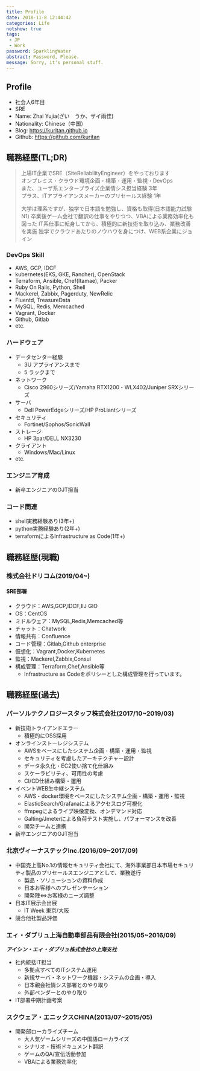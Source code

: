 ```yaml
---
title: Profile
date: 2018-11-8 12:44:42
categories: Life
notshow: true
tags:  
 - JP
 - Work
password: SparklingWater
abstract: Password, Please.
message: Sorry, it's personal stuff.
---
```


## Profile
- 社会人6年目
- SRE
- Name: Zhai Yujia(ざい　うか、ザイ雨佳)
- Nationality: Chinese（中国）
- Blog: https://kuritan.github.io
- Github: https://github.com/kuritan
<!--more-->

## 職務経歴(TL;DR)
>上場IT企業でSRE（SiteReliabilityEngineer）をやっております  
>オンプレミス・クラウド環境企画・構築・運用・監視・DevOps  
>また、ユーザ系エンタープライズ企業情シス担当経験 3年  
>プラス、ITアプライアンスメーカーのプリセールス経験 1年
>
>大学は理系ですが、独学で日本語を勉強し、資格も取得(日本語能力試験N1)
>卒業後ゲーム会社で翻訳の仕事をやりつつ、VBAによる業務効率化も図った
>IT系仕事に転身してから、積極的に新技術を取り込み、業務改善を実施
>独学でクラウドあたりのノウハウを身につけ、WEB系企業にジョイン
### DevOps Skill
- AWS, GCP, IDCF
- kubernetes(EKS, GKE, Rancher), OpenStack
- Terraform, Ansible, Chef(Itamae), Packer
- Ruby On Rails, Python, Shell
- Mackerel, Zabbix, Pagerduty, NewRelic
- Fluentd, TreasureData
- MySQL, Redis, Memcached
- Vagrant, Docker
- Github, Gitlab
- etc.

### ハードウェア
- データセンター経験
  - 3U アプライアンスまで
  - 5 ラックまで
- ネットワーク
  - Cisco 2960シリーズ/Yamaha RTX1200・WLX402/Juniper SRXシリーズ
- サーバ
  - Dell PowerEdgeシリーズ/HP ProLiantシリーズ
- セキュリティ
  - Fortinet/Sophos/SonicWall
- ストレージ
  - HP 3par/DELL NX3230
- クライアント
  - Windows/Mac/Linux
- etc.

### エンジニア育成
- 新卒エンジニアのOJT担当

### コード関連
- shell実務経験あり(3年+)
- python実務経験あり(2年+)
- terraformによるInfrastructure as Code(1年+)

## 職務経歴(現職)
### 株式会社ドリコム(2019/04~)
#### SRE部署
- クラウド：AWS,GCP,IDCF,IIJ GIO
- OS：CentOS
- ミドルウェア：MySQL,Redis,Memcached等
- チャット：Chatwork
- 情報共有：Confluence
- コード管理：Gitlab,Github enterprise
- 仮想化：Vagrant,Docker,Kubernetes
- 監視：Mackerel,Zabbix,Consul
- 構成管理：Terraform,Chef,Ansible等
  - Infrastructure as Codeをポリシーとした構成管理を行っています。

## 職務経歴(過去)
### パーソルテクノロジースタッフ株式会社(2017/10~2019/03)
- 新技術トライアンドエラー
  - 積極的にOSS採用
- オンラインストーレジシステム
  - AWSをベースにしたシステム企画・構築・運用・監視
  - セキュリティを考慮したアーキテクチャー設計
  - データ永久化・EC2使い捨て化仕組み
  - スケーラビリティ、可用性の考慮
  - CI/CD仕組み構築・運用
- イベントWEB生中継システム
  - AWS・docker環境をベースにしたシステム企画・構築・運用・監視
  - ElasticSearch/Grafanaによるアクセスログ可視化
  - ffmpegによるライブ映像変換、オンデマンド対応
  - Galting/Jmeterによる負荷テスト実施し、パフォーマンスを改善
  - 開発チームと連携
- 新卒エンジニアのOJT担当

### 北京ヴィーナステックInc.(2016/09~2017/09)
- 中国売上高No.1の情報セキュリティ会社にて、海外事業部日本市場セキュリティ製品のプリセールスエンジニアとして、業務遂行
  - 製品・ソリューションの資料作成
  - 日本お客様へのプレゼンテーション
  - 開発陣⇔お客様のニーズ調整
- 日本IT展示会出展
  - IT Week 東京/大阪
- 競合他社製品評価

### エィ・ダブリュ上海自動車部品有限会社(2015/05~2016/09)
___アイシン・エィ・ダブリュ株式会社の上海支社___
- 社内統括IT担当
  - 多拠点すべてのITシステム運用
  - 新規サーバ・ネットワーク機器・システムの企画・導入
  - 日本親会社情シス部署とのやり取り
  - 外部ベンダーとのやり取り
- IT部署中期計画考案

### スクウェア・エニックスCHINA(2013/07~2015/05)
- 開発部ローカライズチーム
  - 大人気ゲームシリーズの中国語ローカライズ
  - シナリオ・技術ドキュメント翻訳
  - ゲームのQA/宣伝活動参加
  - VBAによる業務効率化

